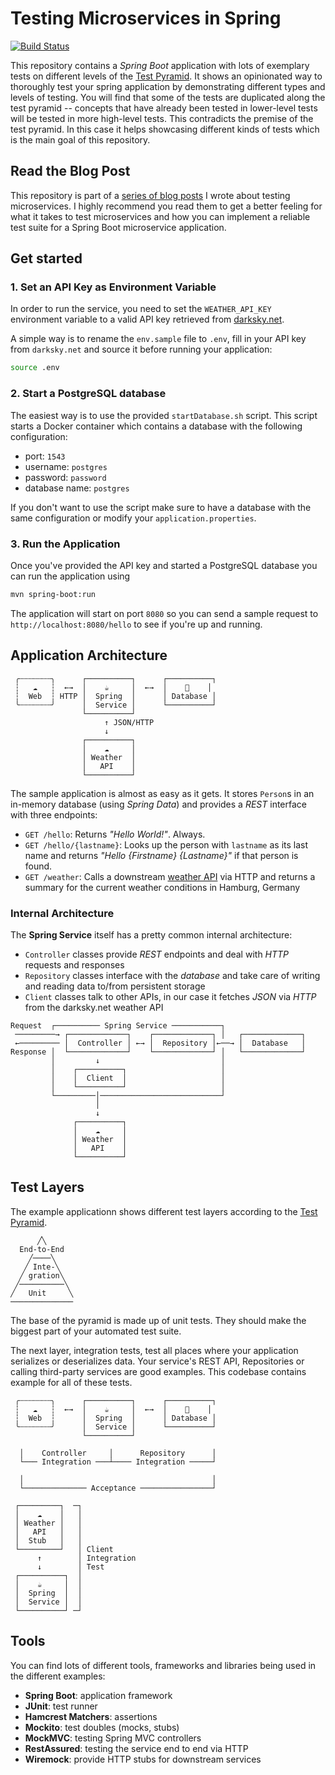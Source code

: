# Testing Microservices in Spring

[![Build Status](https://travis-ci.org/hamvocke/spring-testing.svg?branch=master)](https://travis-ci.org/hamvocke/spring-testing)

This repository contains a *Spring Boot* application with lots of exemplary tests on different levels of the [Test Pyramid](https://martinfowler.com/bliki/TestPyramid.html). It shows an opinionated way to thoroughly test your spring application by demonstrating different types and levels of testing. You will find that some of the tests are duplicated along the test pyramid -- concepts that have already been tested in lower-level tests will be tested in more high-level tests. This contradicts the premise of the test pyramid. In this case it helps showcasing different kinds of tests which is the main goal of this repository.

## Read the Blog Post
This repository is part of a [series of blog posts](http://www.hamvocke.com/blog/testing-microservices/) I wrote about testing microservices. I highly recommend you read them to get a better feeling for what it takes to test microservices and how you can implement a reliable test suite for a Spring Boot microservice application.

## Get started

### 1. Set an API Key as Environment Variable
In order to run the service, you need to set the `WEATHER_API_KEY` environment variable to a valid API key retrieved from [darksky.net](http://darksky.net).

A simple way is to rename the `env.sample` file to `.env`, fill in your API key from `darksky.net` and source it before running your application:

```bash
source .env
```

### 2. Start a PostgreSQL database
The easiest way is to use the provided `startDatabase.sh` script. This script starts a Docker container which contains a database with the following configuration:
    
  * port: `1543`
  * username: `postgres`
  * password: `password`
  * database name: `postgres`
  
If you don't want to use the script make sure to have a database with the same configuration or modify your `application.properties`.

### 3. Run the Application
Once you've provided the API key and started a PostgreSQL database you can run the application using

```bash
mvn spring-boot:run
```

The application will start on port `8080` so you can send a sample request to `http://localhost:8080/hello` to see if you're up and running.


## Application Architecture

```
 ╭┄┄┄┄┄┄┄╮      ┌──────────┐      ┌──────────┐
 ┆   ☁   ┆  ←→  │    ☕     │  ←→  │    💾    │
 ┆  Web  ┆ HTTP │  Spring  │      │ Database │
 ╰┄┄┄┄┄┄┄╯      │  Service │      └──────────┘
                └──────────┘
                     ↑ JSON/HTTP
                     ↓
                ┌──────────┐
                │    ☁     │
                │ Weather  │
                │   API    │
                └──────────┘
```

The sample application is almost as easy as it gets. It stores `Person`s in an in-memory database (using _Spring Data_) and provides a _REST_ interface with three endpoints:

  * `GET /hello`: Returns _"Hello World!"_. Always.
  * `GET /hello/{lastname}`: Looks up the person with `lastname` as its last name and returns _"Hello {Firstname} {Lastname}"_ if that person is found.
  * `GET /weather`: Calls a downstream [weather API](https://darksky.net) via HTTP and returns a summary for the current weather conditions in Hamburg, Germany

### Internal Architecture
The **Spring Service** itself has a pretty common internal architecture:

  * `Controller` classes provide _REST_ endpoints and deal with _HTTP_ requests and responses
  * `Repository` classes interface with the _database_ and take care of writing and reading data to/from persistent storage
  * `Client` classes talk to other APIs, in our case it fetches _JSON_ via _HTTP_ from the darksky.net weather API


  ```
  Request  ┌────────── Spring Service ───────────┐
   ─────────→ ┌─────────────┐    ┌─────────────┐ │   ┌─────────────┐
   ←───────── │  Controller │ ←→ │  Repository │←──→ │  Database   │
  Response │  └─────────────┘    └─────────────┘ │   └─────────────┘
           │         ↓                           │
           │    ┌──────────┐                     │
           │    │  Client  │                     │
           │    └──────────┘                     │
           └─────────│───────────────────────────┘
                     │
                     ↓   
                ┌──────────┐
                │    ☁     │
                │ Weather  │
                │   API    │
                └──────────┘
  ```  

## Test Layers
The example applicationn shows different test layers according to the [Test Pyramid](https://martinfowler.com/bliki/TestPyramid.html).

```
      ╱╲
  End-to-End
    ╱────╲
   ╱ Inte-╲
  ╱ gration╲
 ╱──────────╲
╱   Unit     ╲
──────────────
```

The base of the pyramid is made up of unit tests. They should make the biggest part of your automated test suite.

The next layer, integration tests, test all places where your application serializes or deserializes data. Your service's REST API, Repositories or calling third-party services are good examples. This codebase contains example for all of these tests.

```
 ╭┄┄┄┄┄┄┄╮      ┌──────────┐      ┌──────────┐
 ┆   ☁   ┆  ←→  │    ☕     │  ←→  │    💾    │
 ┆  Web  ┆      │  Spring  │      │ Database │
 ╰┄┄┄┄┄┄┄╯      │  Service │      └──────────┘
                └──────────┘

  │    Controller     │      Repository      │
  └─── Integration ───┴──── Integration ─────┘

  │                                          │
  └────────────── Acceptance ────────────────┘               
```

```
 ┌─────────┐  ─┐
 │    ☁    │   │
 │ Weather │   │
 │   API   │   │
 │  Stub   │   │
 └─────────┘   │ Client
      ↑        │ Integration
      ↓        │ Test
 ┌──────────┐  │
 │    ☕     │  │
 │  Spring  │  │
 │  Service │  │
 └──────────┘ ─┘
```

## Tools
You can find lots of different tools, frameworks and libraries being used in the different examples:

  * **Spring Boot**: application framework
  * **JUnit**: test runner
  * **Hamcrest Matchers**: assertions
  * **Mockito**: test doubles (mocks, stubs)
  * **MockMVC**: testing Spring MVC controllers
  * **RestAssured**: testing the service end to end via HTTP
  * **Wiremock**: provide HTTP stubs for downstream services

